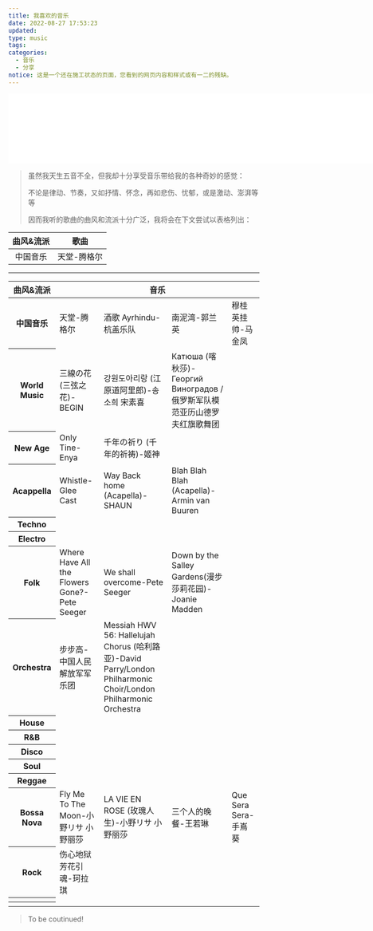 ```yaml
---
title: 我喜欢的音乐
date: 2022-08-27 17:53:23
updated: 
type: music
tags:
categories:
  - 音乐
  - 分享
notice: 这是一个还在施工状态的页面，您看到的网页内容和样式或有一二的残缺。
---
```


<iframe
      frameborder="no"
      border="0"
      marginwidth="0"
      marginheight="0"
      width="900"
      height="140"
      src="//music.163.com/outchain/player?type=2&id=28219176"
      loding="eager"
    ></iframe>

> 虽然我天生五音不全，但我却十分享受音乐带给我的各种奇妙的感觉：
>
> 不论是律动、节奏，又如抒情、怀念，再如悲伤、忧郁，或是激动、澎湃等等
>
> 因而我听的歌曲的曲风和流派十分广泛，我将会在下文尝试以表格列出：

| 曲风&流派 |    歌曲     |
| :-------: | :---------: |
| 中国音乐  | 天堂-腾格尔 |

---

<div class="box">
    <table class="table is-striped">
        <thead>
            <tr>
                <th>曲风&流派</th>
                <th colspan="5">音乐</th>
            </tr>
        </thead>
        <tbody>
            <tr>
                <th>中国音乐</th>
                <td>天堂-腾格尔</td>
                <td>酒歌 Ayrhindu-杭盖乐队</td>
                <td>南泥湾-郭兰英</td>
                <td>穆桂英挂帅-马金凤</td>
            </tr>
            <tr>
                <th>World Music</th>
                <td>三線の花 (三弦之花)-BEGIN</td>
                <td>강원도아리랑 (江原道阿里郎)-송소희 宋素喜</td>
                <td>Катюша (喀秋莎)-Георгий Виноградов / 俄罗斯军队模范亚历山德罗夫红旗歌舞团</td>
                <td></td>
            </tr>
            <tr>
                <th>New Age</th>
                <td>Only Tine-Enya</td>
                <td>千年の祈り (千年的祈祷)-姬神</td>
                <td></td>
                <td></td>
            </tr>
            <tr>
                <th>Acappella</th>
                <td>Whistle-Glee Cast</td>
                <td>Way Back home (Acapella)-SHAUN</td>
                <td>Blah Blah Blah (Acapella)-Armin van Buuren</td>
                <td></td>
            </tr>
            </tr>
            <tr>
                <th>Techno</th>
                <td></td>
                <td></td>
                <td></td>
                <td></td>
            </tr>
            <tr>
                <th>Electro</th>
                <td></td>
                <td></td>
                <td></td>
                <td></td>
            </tr>
            <tr>
                <th>Folk</th>
                <td>Where Have All the Flowers Gone?-Pete Seeger</td>
                <td>We shall overcome-Pete Seeger</td>
                <td>Down by the Salley Gardens(漫步莎莉花园)-Joanie Madden</td>
                <td></td>
            </tr>
            <tr>
                <th>Orchestra</th>
                <td>步步高-中国人民解放军军乐团</td>
                <td>Messiah HWV 56: Hallelujah Chorus (哈利路亚)-David Parry/London Philharmonic Choir/London Philharmonic Orchestra</td>
                <td></td>
                <td></td>
            </tr>
            <tr>
                <th>House</th>
                <td></td>
                <td></td>
                <td></td>
                <td></td>
            </tr>
            <tr>
                <th>R&B</th>
                <td></td>
                <td></td>
                <td></td>
                <td></td>
            </tr>
            <tr>
                <th>Disco</th>
                <td></td>
                <td></td>
                <td></td>
                <td></td>
            </tr>
            <tr>
                <th>Soul</th>
                <td></td>
                <td></td>
                <td></td>
                <td></td>
            </tr>
            <tr>
                <th>Reggae</th>
                <td></td>
                <td></td>
                <td></td>
                <td></td>
            </tr>
            <tr>
                <th>Bossa Nova</th>
                <td>Fly Me To The Moon-小野リサ 小野丽莎</td>
                <td>LA VIE EN ROSE (玫瑰人生)-小野リサ 小野丽莎</td>
                <td>三个人的晚餐-王若琳</td>
                <td>Que Sera Sera-手嶌葵</td>
            </tr>
            <tr>
                <th>Rock</th>
                <td>伤心地狱芳花引魂-珂拉琪</td>
                <td></td>
                <td></td>
                <td></td>
            </tr>
            <tr>
                <th></th>
                <td></td>
                <td></td>
                <td></td>
                <td></td>
            </tr>
            <tr>
                <th></th>
                <td></td>
                <td></td>
                <td></td>
                <td></td>
            </tr>
        </tbody>
    </table>
</div>

<div class="info">

> To be coutinued!

</div>
